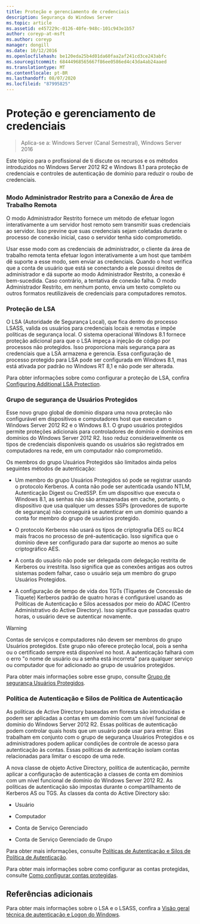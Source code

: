 ```yaml
---
title: Proteção e gerenciamento de credenciais
description: Segurança do Windows Server
ms.topic: article
ms.assetid: e457229c-0126-40fe-948c-101c943e1b57
author: coreyp-at-msft
ms.author: coreyp
manager: dongill
ms.date: 10/12/2016
ms.openlocfilehash: be120eda25b4d01da60faa2af241cd3ce243abfc
ms.sourcegitcommit: 68444968565667f86ee0586ed4c43da4ab24aaed
ms.translationtype: MT
ms.contentlocale: pt-BR
ms.lasthandoff: 08/07/2020
ms.locfileid: "87995825"
---
```

# <a name="credentials-protection-and-management"></a>Proteção e gerenciamento de credenciais

>Aplica-se a: Windows Server (Canal Semestral), Windows Server 2016

Este tópico para o profissional de ti discute os recursos e os métodos introduzidos no Windows Server 2012 R2 e Windows 8.1 para proteção de credenciais e controles de autenticação de domínio para reduzir o roubo de credenciais.

## <a name="BKMK_CredentialsProtectionManagement"></a>
### <a name="restricted-admin-mode-for-remote-desktop-connection"></a>Modo Administrador Restrito para a Conexão de Área de Trabalho Remota
O modo Administrador Restrito fornece um método de efetuar logon interativamente a um servidor host remoto sem transmitir suas credenciais ao servidor. Isso previne que suas credenciais sejam coletadas durante o processo de conexão inicial, caso o servidor tenha sido comprometido.

Usar esse modo com as credenciais de administrador, o cliente da área de trabalho remota tenta efetuar logon interativamente a um host que também dê suporte a esse modo, sem enviar as credenciais. Quando o host verifica que a conta de usuário que está se conectando a ele possui direitos de administrador e dá suporte ao modo Administrador Restrito, a conexão é bem-sucedida. Caso contrário, a tentativa de conexão falha. O modo Administrador Restrito, em nenhum ponto, envia um texto completo ou outros formatos reutilizáveis de credenciais para computadores remotos.

### <a name="lsa-protection"></a>Proteção de LSA
O LSA (Autoridade de Segurança Local), que fica dentro do processo LSASS, valida os usuários para credenciais locais e remotas e impõe políticas de segurança local. O sistema operacional Windows 8.1 fornece proteção adicional para que o LSA impeça a injeção de código por processos não protegidos. Isso proporciona mais segurança para as credenciais que a LSA armazena e gerencia. Essa configuração de processo protegido para LSA pode ser configurada em Windows 8.1, mas está ativada por padrão no Windows RT 8,1 e não pode ser alterada.

Para obter informações sobre como configurar a proteção de LSA, confira [Configuring Additional LSA Protection](configuring-additional-lsa-protection.md).

### <a name="protected-users-security-group"></a>Grupo de segurança de Usuários Protegidos
Esse novo grupo global de domínio dispara uma nova proteção não configurável em dispositivos e computadores host que executam o Windows Server 2012 R2 e o Windows 8.1. O grupo usuários protegidos permite proteções adicionais para controladores de domínio e domínios em domínios do Windows Server 2012 R2. Isso reduz consideravelmente os tipos de credenciais disponíveis quando os usuários são registrados em computadores na rede, em um computador não comprometido.

Os membros do grupo Usuários Protegidos são limitados ainda pelos seguintes métodos de autenticação:

-   Um membro do grupo Usuários Protegidos só pode se registrar usando o protocolo Kerberos. A conta não pode ser autenticada usando NTLM, Autenticação Digest ou CredSSP. Em um dispositivo que executa o Windows 8.1, as senhas não são armazenadas em cache, portanto, o dispositivo que usa qualquer um desses SSPs (provedores de suporte de segurança) não conseguirá se autenticar em um domínio quando a conta for membro do grupo de usuários protegido.

-   O protocolo Kerberos não usará os tipos de criptografia DES ou RC4 mais fracos no processo de pré-autenticação. Isso significa que o domínio deve ser configurado para dar suporte ao menos ao suite criptográfico AES.

-   A conta do usuário não pode ser delegada com delegação restrita de Kerberos ou irrestrita. Isso significa que as conexões antigas aos outros sistemas podem falhar, caso o usuário seja um membro do grupo Usuários Protegidos.

-   A configuração de tempo de vida dos TGTs (Tíquetes de Concessão de Tíquete) Kerberos padrão de quatro horas é configurável usando as Políticas de Autenticação e Silos acessados por meio do ADAC (Centro Administrativo do Active Directory). Isso significa que passadas quatro horas, o usuário deve se autenticar novamente.

> [!WARNING]
> Contas de serviços e computadores não devem ser membros do grupo Usuários protegidos. Este grupo não oferece proteção local, pois a senha ou o certificado sempre está disponível no host. A autenticação falhará com o erro "o nome de usuário ou a senha está incorreta" para qualquer serviço ou computador que for adicionado ao grupo de usuários protegidos.

Para obter mais informações sobre esse grupo, consulte [Grupo de segurança Usuários Protegidos](protected-users-security-group.md).

### <a name="authentication-policy-and-authentication-policy-silos"></a>Política de Autenticação e Silos de Política de Autenticação
As políticas de Active Directory baseadas em floresta são introduzidas e podem ser aplicadas a contas em um domínio com um nível funcional de domínio do Windows Server 2012 R2. Essas políticas de autenticação podem controlar quais hosts que um usuário pode usar para entrar. Elas trabalham em conjunto com o grupo de segurança Usuários Protegidos e os administradores podem aplicar condições de controle de acesso para autenticação às contas. Essas políticas de autenticação isolam contas relacionadas para limitar o escopo de uma rede.

A nova classe de objeto Active Directory, política de autenticação, permite aplicar a configuração de autenticação a classes de conta em domínios com um nível funcional de domínio do Windows Server 2012 R2. As políticas de autenticação são impostas durante o compartilhamento de Kerberos AS ou TGS. As classes da conta do Active Directory são:

-   Usuário

-   Computador

-   Conta de Serviço Gerenciado

-   Conta de Serviço Gerenciado de Grupo

Para obter mais informações, consulte [Políticas de Autenticação e Silos de Política de Autenticação](authentication-policies-and-authentication-policy-silos.md).

Para obter mais informações sobre como configurar as contas protegidas, consulte [Como configurar contas protegidas](../../identity/ad-ds/manage/how-to-configure-protected-accounts.md).

## <a name="additional-references"></a>Referências adicionais
Para obter mais informações sobre o LSA e o LSASS, confira a [Visão geral técnica de autenticação e Logon do Windows](/previous-versions/windows/it-pro/windows-server-2008-R2-and-2008/dn169029(v=ws.10)).